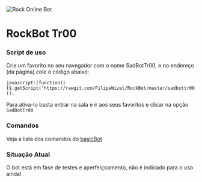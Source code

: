![Rock Online Bot](https://i.imgur.com/Q7P44gA.png)

# RockBot Tr00

### Script de uso

Crie um favorito no seu navegador com o nome SadBotTr00, e no endereço (da página) cole o código abaixo: 

```
javascript:(function(){$.getScript('https://rawgit.com/FilipeWizel/RockBot/master/sadbottr00.js');})();
```
Para ativa-lo basta entrar na sala e ir aos seus favoritos e clicar na opção `SadBotTr00` 
### Comandos

Veja a lista dos comandos do [basicBot](https://github.com/basicBot/source/blob/master/commands.md)

### Situação Atual

O bot está em fase de testes e aperfeiçoamento, não é indicado para o uso ainda!


